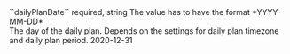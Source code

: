 <tr><td>``dailyPlanDate``</td>
	
<td>required, string</td>
<td>The value has to have the format *YYYY-MM-DD*<br/>
The day of the daily plan. Depends on the settings for daily plan timezone and daily plan period.</td>
	
<td>2020-12-31</td>
	
<td></td>
	
</tr>
